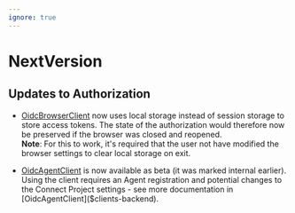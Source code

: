 ```yaml
---
ignore: true
---
```

# NextVersion

## Updates to Authorization

* [OidcBrowserClient]($frontend) now uses local storage instead of session storage to store access tokens. The state of the authorization would therefore now be preserved if the browser was closed and reopened.<br/>
**Note**: For this to work, it's required that the user not have modified the browser settings to clear local storage on exit.

* [OidcAgentClient]($clients-backend) is now available as beta (it was marked internal earlier). Using the client requires an Agent registration and potential changes to the Connect Project settings - see more documentation in [OidcAgentClient]($clients-backend).
